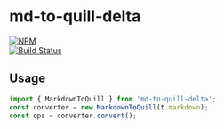 # md-to-quill-delta

[![NPM](https://nodei.co/npm/md-to-quill-delta.png)](https://nodei.co/npm/md-to-quill-delta/)  
[![Build Status](https://travis-ci.org/volser/md-to-quill-delta.svg?branch=master)](https://travis-ci.org/volser/md-to-quill-delta)


## Usage

```typescript
import { MarkdownToQuill } from 'md-to-quill-delta';
const converter = new MarkdownToQuill(t.markdown);
const ops = converter.convert();
```